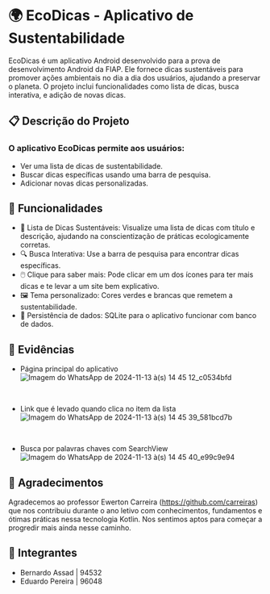 # 🌍 EcoDicas - Aplicativo de Sustentabilidade
EcoDicas é um aplicativo Android desenvolvido para a prova de desenvolvimento Android da FIAP. Ele fornece dicas sustentáveis para promover ações ambientais no dia a dia dos usuários, ajudando a preservar o planeta. O projeto inclui funcionalidades como lista de dicas, busca interativa, e adição de novas dicas.

## 📋 Descrição do Projeto
### O aplicativo EcoDicas permite aos usuários:

- Ver uma lista de dicas de sustentabilidade.
- Buscar dicas específicas usando uma barra de pesquisa.
- Adicionar novas dicas personalizadas.
  
## 🚀 Funcionalidades
- 🌱 Lista de Dicas Sustentáveis: Visualize uma lista de dicas com título e descrição, ajudando na conscientização de práticas ecologicamente corretas.
- 🔍 Busca Interativa: Use a barra de pesquisa para encontrar dicas específicas.
- 🖱️ Clique para saber mais: Pode clicar em um dos ícones para ter mais dicas e te levar a um site bem explicativo.
- 🖼️ Tema personalizado: Cores verdes e brancas que remetem a sustentabilidade.
- 🎲 Persistência de dados: SQLite para o aplicativo funcionar com banco de dados.

## 📄 Evidências

- Página principal do aplicativo
![Imagem do WhatsApp de 2024-11-13 à(s) 14 45 12_c0534bfd](https://github.com/user-attachments/assets/565e5a34-86ce-410a-9bcd-9f956e875b23)

<br>

- Link que é levado quando clica no item da lista
![Imagem do WhatsApp de 2024-11-13 à(s) 14 45 39_581bcd7b](https://github.com/user-attachments/assets/4abdca9c-aed3-4b39-a82c-1bef9a9e1ff5)


<br>

- Busca por palavras chaves com SearchView
![Imagem do WhatsApp de 2024-11-13 à(s) 14 45 40_e99c9e94](https://github.com/user-attachments/assets/0263523f-fcf6-4c94-8611-02ebbc40d3b6)

## 👋 Agradecimentos

Agradecemos ao professor Ewerton Carreira (https://github.com/carreiras) que nos contribuiu durante o ano letivo com conhecimentos, fundamentos e ótimas práticas nessa tecnologia Kotlin. Nos sentimos aptos para começar a progredir mais ainda nesse caminho.

## 📖 Integrantes

- Bernardo Assad | 94532
- Eduardo Pereira | 96048

